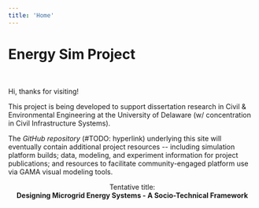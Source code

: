 ```yaml
---
title: 'Home'
---
```


# Energy Sim Project
<br>

Hi, thanks for visiting!

This project is being developed to support dissertation research in Civil &amp; Environmental Engineering at the University of Delaware (w/ concentration in Civil Infrastructure Systems).

The _GitHub repository_ (#TODO: hyperlink) underlying this site will eventually contain additional project resources -- including simulation platform builds; data, modeling, and experiment information for project publications; and resources to facilitate community-engaged platform use via GAMA visual modeling tools.

<center>
  Tentative title:
  <br>
  
  <strong>
    Designing Microgrid Energy Systems - A Socio-Technical Framework
  </strong>
</center>
